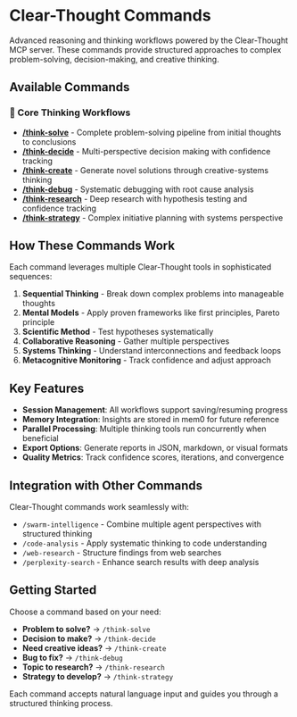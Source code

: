 # Clear-Thought Commands

Advanced reasoning and thinking workflows powered by the Clear-Thought MCP server. These commands provide structured approaches to complex problem-solving, decision-making, and creative thinking.

## Available Commands

### 🧠 Core Thinking Workflows

- **[/think-solve](think-solve.md)** - Complete problem-solving pipeline from initial thoughts to conclusions
- **[/think-decide](think-decide.md)** - Multi-perspective decision making with confidence tracking
- **[/think-create](think-create.md)** - Generate novel solutions through creative-systems thinking
- **[/think-debug](think-debug.md)** - Systematic debugging with root cause analysis
- **[/think-research](think-research.md)** - Deep research with hypothesis testing and confidence tracking
- **[/think-strategy](think-strategy.md)** - Complex initiative planning with systems perspective

## How These Commands Work

Each command leverages multiple Clear-Thought tools in sophisticated sequences:

1. **Sequential Thinking** - Break down complex problems into manageable thoughts
2. **Mental Models** - Apply proven frameworks like first principles, Pareto principle
3. **Scientific Method** - Test hypotheses systematically
4. **Collaborative Reasoning** - Gather multiple perspectives
5. **Systems Thinking** - Understand interconnections and feedback loops
6. **Metacognitive Monitoring** - Track confidence and adjust approach

## Key Features

- **Session Management**: All workflows support saving/resuming progress
- **Memory Integration**: Insights are stored in mem0 for future reference
- **Parallel Processing**: Multiple thinking tools run concurrently when beneficial
- **Export Options**: Generate reports in JSON, markdown, or visual formats
- **Quality Metrics**: Track confidence scores, iterations, and convergence

## Integration with Other Commands

Clear-Thought commands work seamlessly with:
- `/swarm-intelligence` - Combine multiple agent perspectives with structured thinking
- `/code-analysis` - Apply systematic thinking to code understanding
- `/web-research` - Structure findings from web searches
- `/perplexity-search` - Enhance search results with deep analysis

## Getting Started

Choose a command based on your need:
- **Problem to solve?** → `/think-solve`
- **Decision to make?** → `/think-decide`
- **Need creative ideas?** → `/think-create`
- **Bug to fix?** → `/think-debug`
- **Topic to research?** → `/think-research`
- **Strategy to develop?** → `/think-strategy`

Each command accepts natural language input and guides you through a structured thinking process.